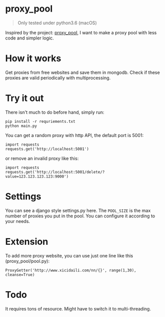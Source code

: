 proxy_pool
======

> Only tested under python3.6 (macOS)

Inspired by the project: [proxy_pool](https://github.com/jhao104/proxy_pool), I want to make a proxy pool with less code and simpler logic.

# How it works

Get proxies from free websites and save them in mongodb.
Check if these proxies are valid periodically with multiprocessing.

# Try it out

There isn't much to do before hand, simply run:
```
pip install -r requriements.txt
python main.py
```

You can get a random proxy with http API, the default port is 5001:
```
import requests
requests.get('http://localhost:5001')
```

or remove an invalid proxy like this:
```
import requests
requests.get('http://localhost:5001/delete/?value=123.123.123.123:9000')
```

# Settings

You can see a django style settings.py here. 
The `POOL_SIZE` is the max number of proxies you put in the pool.
You can configure it according to your needs.

# Extension

To add more proxy website, you can use just one line like this (proxy_pool/pool.py):
```
ProxyGetter('http://www.xicidaili.com/nn/{}', range(1,30), cleanse=True)
```

# Todo

It requires tons of resource. Might have to switch it to multi-threading.
